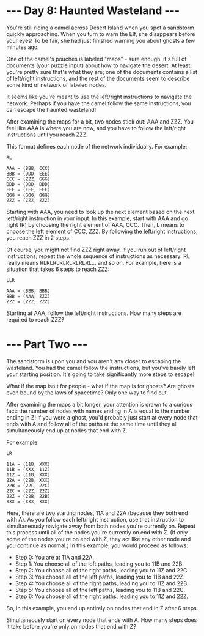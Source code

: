 # --- Day 8: Haunted Wasteland ---

You're still riding a camel across Desert Island when you spot a sandstorm
quickly approaching. When you turn to warn the Elf, she disappears before your
eyes! To be fair, she had just finished warning you about ghosts a few minutes
ago.

One of the camel's pouches is labeled "maps" - sure enough, it's full of
documents (your puzzle input) about how to navigate the desert. At least, you're
pretty sure that's what they are; one of the documents contains a list of
left/right instructions, and the rest of the documents seem to describe some
kind of network of labeled nodes.

It seems like you're meant to use the left/right instructions to navigate the
network. Perhaps if you have the camel follow the same instructions, you can
escape the haunted wasteland!

After examining the maps for a bit, two nodes stick out: AAA and ZZZ. You feel
like AAA is where you are now, and you have to follow the left/right
instructions until you reach ZZZ.

This format defines each node of the network individually. For example:

```
RL

AAA = (BBB, CCC)
BBB = (DDD, EEE)
CCC = (ZZZ, GGG)
DDD = (DDD, DDD)
EEE = (EEE, EEE)
GGG = (GGG, GGG)
ZZZ = (ZZZ, ZZZ)
```

Starting with AAA, you need to look up the next element based on the next
left/right instruction in your input. In this example, start with AAA and go
right (R) by choosing the right element of AAA, CCC. Then, L means to choose the
left element of CCC, ZZZ. By following the left/right instructions, you reach
ZZZ in 2 steps.

Of course, you might not find ZZZ right away. If you run out of left/right
instructions, repeat the whole sequence of instructions as necessary: RL really
means RLRLRLRLRLRLRLRL... and so on. For example, here is a situation that takes
6 steps to reach ZZZ:

```
LLR

AAA = (BBB, BBB)
BBB = (AAA, ZZZ)
ZZZ = (ZZZ, ZZZ)
```

Starting at AAA, follow the left/right instructions. How many steps are required
to reach ZZZ?

# --- Part Two ---

The sandstorm is upon you and you aren't any closer to escaping the wasteland.
You had the camel follow the instructions, but you've barely left your starting
position. It's going to take significantly more steps to escape!

What if the map isn't for people - what if the map is for ghosts? Are ghosts
even bound by the laws of spacetime? Only one way to find out.

After examining the maps a bit longer, your attention is drawn to a curious
fact: the number of nodes with names ending in A is equal to the number ending
in Z! If you were a ghost, you'd probably just start at every node that ends
with A and follow all of the paths at the same time until they all
simultaneously end up at nodes that end with Z.

For example:

```
LR

11A = (11B, XXX)
11B = (XXX, 11Z)
11Z = (11B, XXX)
22A = (22B, XXX)
22B = (22C, 22C)
22C = (22Z, 22Z)
22Z = (22B, 22B)
XXX = (XXX, XXX)
```

Here, there are two starting nodes, 11A and 22A (because they both end with A).
As you follow each left/right instruction, use that instruction to
simultaneously navigate away from both nodes you're currently on. Repeat this
process until all of the nodes you're currently on end with Z. (If only some of
the nodes you're on end with Z, they act like any other node and you continue as
normal.) In this example, you would proceed as follows:

- Step 0: You are at 11A and 22A.
- Step 1: You choose all of the left paths, leading you to 11B and 22B.
- Step 2: You choose all of the right paths, leading you to 11Z and 22C.
- Step 3: You choose all of the left paths, leading you to 11B and 22Z.
- Step 4: You choose all of the right paths, leading you to 11Z and 22B.
- Step 5: You choose all of the left paths, leading you to 11B and 22C.
- Step 6: You choose all of the right paths, leading you to 11Z and 22Z.

So, in this example, you end up entirely on nodes that end in Z after 6 steps.

Simultaneously start on every node that ends with A. How many steps does it take
before you're only on nodes that end with Z?
